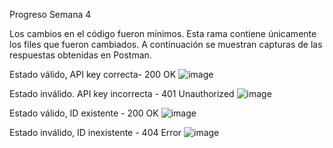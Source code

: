 Progreso Semana 4

Los cambios en el código fueron mínimos. Esta rama contiene únicamente los files que fueron cambiados. 
A continuación se muestran capturas de las respuestas obtenidas en Postman. 

Estado válido, API key correcta- 200 OK
![image](https://github.com/user-attachments/assets/255b9830-7128-4d35-803b-732db0b7df82)


Estado inválido. API key incorrecta - 401 Unauthorized
![image](https://github.com/user-attachments/assets/783f76b0-806f-49b9-a53e-0432afa092b0)


Estado válido, ID existente - 200 OK
![image](https://github.com/user-attachments/assets/c4a9bf02-4d03-4f2f-841f-2d0a9880280c)


Estado inválido, ID inexistente - 404 Error
![image](https://github.com/user-attachments/assets/b106b82c-2a5a-4f16-bdd3-5757790e1bc2)

